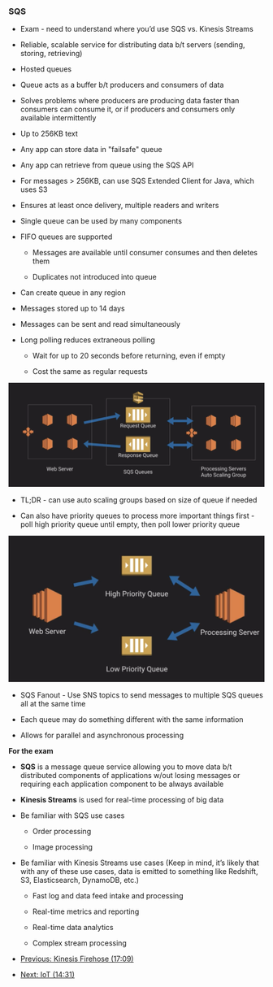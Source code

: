 ### SQS

* Exam - need to understand where you’d use SQS vs. Kinesis Streams

* Reliable, scalable service for distributing data b/t servers (sending, storing, retrieving)

* Hosted queues

* Queue acts as a buffer b/t producers and consumers of data

* Solves problems where producers are producing data faster than consumers can consume it, or if producers and consumers only available intermittently

* Up to 256KB text

* Any app can store data in "failsafe" queue

* Any app can retrieve from queue using the SQS API 

* For messages > 256KB, can use SQS Extended Client for Java, which uses S3

* Ensures at least once delivery, multiple readers and writers

* Single queue can be used by many components

* FIFO queues are supported

    * Messages are available until consumer consumes and then deletes them

    * Duplicates not introduced into queue

* Can create queue in any region

* Messages stored up to 14 days

* Messages can be sent and read simultaneously

* Long polling reduces extraneous polling

    * Wait for up to 20 seconds before returning, even if empty

    * Cost the same as regular requests

![image_0.png](../images/sqs0.png)

* TL;DR - can use auto scaling groups based on size of queue if needed

* Can also have priority queues to process more important things first - poll high priority queue until empty, then poll lower priority queue

![image_01.png](../images/sqs1.png)

* SQS Fanout - Use SNS topics to send messages to multiple SQS queues all at the same time

* Each queue may do something different with the same information

* Allows for parallel and asynchronous processing

**For the exam**

* **SQS** is a message queue service allowing you to move data b/t distributed components of applications w/out losing messages or requiring each application component to be always available

* **Kinesis Streams** is used for real-time processing of big data

* Be familiar with SQS use cases

    * Order processing

    * Image processing

* Be familiar with Kinesis Streams use cases (Keep in mind, it’s likely that with any of these use cases, data is emitted to something like Redshift, S3, Elasticsearch, DynamoDB, etc.)

    * Fast log and data feed intake and processing

    * Real-time metrics and reporting

    * Real-time data analytics

    * Complex stream processing

* [Previous: Kinesis Firehose (17:09)](Kinesis_Firehose.md)
* [Next: IoT (14:31)](IoT.md)
